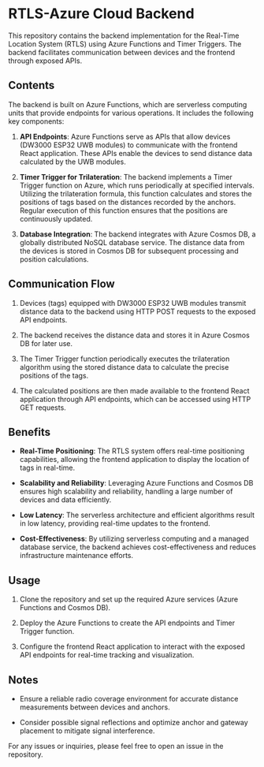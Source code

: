 # RTLS-Azure Cloud Backend

This repository contains the backend implementation for the Real-Time Location System (RTLS) using Azure Functions and Timer Triggers. The backend facilitates communication between devices and the frontend through exposed APIs.

## Contents

The backend is built on Azure Functions, which are serverless computing units that provide endpoints for various operations. It includes the following key components:

1. **API Endpoints**: Azure Functions serve as APIs that allow devices (DW3000 ESP32 UWB modules) to communicate with the frontend React application. These APIs enable the devices to send distance data calculated by the UWB modules.

2. **Timer Trigger for Trilateration**: The backend implements a Timer Trigger function on Azure, which runs periodically at specified intervals. Utilizing the trilateration formula, this function calculates and stores the positions of tags based on the distances recorded by the anchors. Regular execution of this function ensures that the positions are continuously updated.

3. **Database Integration**: The backend integrates with Azure Cosmos DB, a globally distributed NoSQL database service. The distance data from the devices is stored in Cosmos DB for subsequent processing and position calculations.

## Communication Flow

1. Devices (tags) equipped with DW3000 ESP32 UWB modules transmit distance data to the backend using HTTP POST requests to the exposed API endpoints.

2. The backend receives the distance data and stores it in Azure Cosmos DB for later use.

3. The Timer Trigger function periodically executes the trilateration algorithm using the stored distance data to calculate the precise positions of the tags.

4. The calculated positions are then made available to the frontend React application through API endpoints, which can be accessed using HTTP GET requests.

## Benefits

- **Real-Time Positioning**: The RTLS system offers real-time positioning capabilities, allowing the frontend application to display the location of tags in real-time.

- **Scalability and Reliability**: Leveraging Azure Functions and Cosmos DB ensures high scalability and reliability, handling a large number of devices and data efficiently.

- **Low Latency**: The serverless architecture and efficient algorithms result in low latency, providing real-time updates to the frontend.

- **Cost-Effectiveness**: By utilizing serverless computing and a managed database service, the backend achieves cost-effectiveness and reduces infrastructure maintenance efforts.

## Usage

1. Clone the repository and set up the required Azure services (Azure Functions and Cosmos DB).

2. Deploy the Azure Functions to create the API endpoints and Timer Trigger function.

3. Configure the frontend React application to interact with the exposed API endpoints for real-time tracking and visualization.

## Notes

- Ensure a reliable radio coverage environment for accurate distance measurements between devices and anchors.

- Consider possible signal reflections and optimize anchor and gateway placement to mitigate signal interference.

For any issues or inquiries, please feel free to open an issue in the repository.

